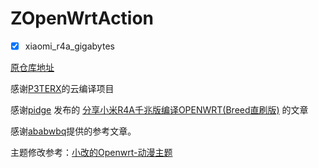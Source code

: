 # ZOpenWrtAction

- [x] xiaomi_r4a_gigabytes

[原仓库地址](https://github.com/XXKDB/MI-R4A-breed-openwrt)

感谢[P3TERX](https://github.com/P3TERX/Actions-OpenWrt)的云编译项目

感谢[pidge](https://www.right.com.cn/FORUM/space-uid-221258.html) 发布的 [分享小米R4A千兆版编译OPENWRT(Breed直刷版)](https://www.right.com.cn/FORUM/thread-4052254-1-1.html) 的文章

感谢[ababwbq](https://www.right.com.cn/FORUM/forum.php?mod=viewthread&tid=4091589&extra=page%3D1%26filter%3Dtypeid%26typeid%3D55)提供的参考文章。

主题修改参考：[小改的Openwrt-动漫主题](https://www.right.com.cn/FORUM/thread-4135160-1-1.html)


